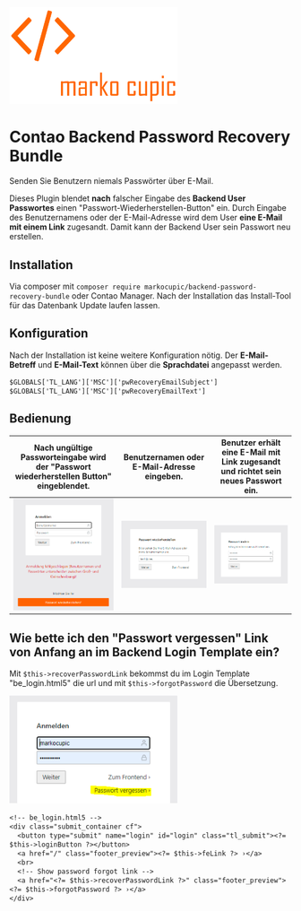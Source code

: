 <img src="./docs/logo.png" width="300">

# Contao Backend Password Recovery Bundle
Senden Sie Benutzern niemals Passwörter über E-Mail. 

Dieses Plugin blendet **nach** falscher Eingabe des **Backend User Passwortes** einen "Passwort-Wiederherstellen-Button" ein. Durch Eingabe des Benutzernamens oder der E-Mail-Adresse wird dem User **eine E-Mail mit einem Link** zugesandt. Damit kann der Backend User sein Passwort neu erstellen.

## Installation
Via composer mit `composer require markocupic/backend-password-recovery-bundle`
oder Contao Manager. Nach der Installation das Install-Tool für das Datenbank Update laufen lassen.

## Konfiguration
Nach der Installation ist keine weitere Konfiguration nötig. 
Der **E-Mail-Betreff** und **E-Mail-Text** können über die **Sprachdatei** angepasst werden.
```
$GLOBALS['TL_LANG']['MSC']['pwRecoveryEmailSubject']
$GLOBALS['TL_LANG']['MSC']['pwRecoveryEmailText'] 
```

## Bedienung
| Nach ungültige Passworteingabe wird der "Passwort wiederherstellen Button" eingeblendet. | Benutzernamen oder E-Mail-Adresse eingeben. | Benutzer erhält eine E-Mail mit Link zugesandt und richtet sein neues Passwort ein. |
|-|-|-|
| <img src="./docs/print_screen_1.png"> | <img src="./docs/print_screen_2.png"> | <img src="./docs/print_screen_3.png"> |



## Wie bette ich den "Passwort vergessen" Link von Anfang an im Backend Login Template ein?
Mit  `$this->recoverPasswordLink` bekommst du im Login Template "be_login.html5" die url und mit `$this->forgotPassword` die Übersetzung.

<img src="./docs/print_screen_4.png" width="300">

 
```
<!-- be_login.html5 -->          
<div class="submit_container cf">
  <button type="submit" name="login" id="login" class="tl_submit"><?= $this->loginButton ?></button>
  <a href="/" class="footer_preview"><?= $this->feLink ?> ›</a>
  <br>
  <!-- Show password forgot link -->
  <a href="<?= $this->recoverPasswordLink ?>" class="footer_preview"><?= $this->forgotPassword ?> ›</a>
</div>
 
```